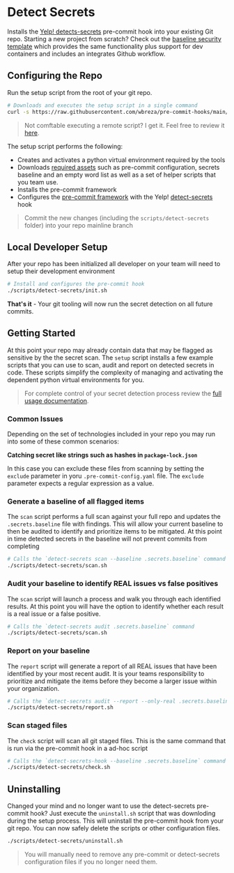 # Detect Secrets

Installs the [Yelp! detects-secrets](https://github.com/yelp/detect-secrets) pre-commit hook into your existing Git repo.
Starting a new project from scratch? Check out the [baseline security template](https://github.com/wbreza/baseline-security-seed) which provides the same functionality plus support for dev containers and includes an integrates Github workflow.

## Configuring the Repo

Run the setup script from the root of your git repo.

```bash
# Downloads and executes the setup script in a single command
curl -s https://raw.githubusercontent.com/wbreza/pre-commit-hooks/main/detect-secrets/scripts/setup.sh | bash
```

> Not comftable executing a remote script?  I get it.  Feel free to review it [here](https://github.com/wbreza/pre-commit-hooks/blob/dev/detect-secrets/scripts/setup.sh).

The setup script performs the following:

- Creates and activates a python virtual environment required by the tools
- Downloads [required assets](https://github.com/wbreza/pre-commit-hooks/tree/main/detect-secrets) such as pre-commit configuration, secrets baseline and an empty word list as well as a set of helper scripts that you team use.
- Installs the pre-commit framework
- Configures the [pre-commit framework](https://www.pre-commit.com) with the Yelp! [detect-secrets](https://github.com/yelp/detect-secrets) hook

> Commit the new changes (including the `scripts/detect-secrets` folder) into your repo mainline branch

## Local Developer Setup

After your repo has been initialized all developer on your team will need to setup their development environment

```bash
# Install and configures the pre-commit hook
./scripts/detect-secrets/init.sh
```

**That's it** - Your git tooling will now run the secret detection on all future commits. 

## Getting Started

At this point your repo may already contain data that may be flagged as sensitive by the the secret scan.
The `setup` script installs a few example scripts that you can use to scan, audit and report on detected secrets in code.
These scripts simplify the complexity of managing and activating the dependent python virtual environments for you.

> For complete control of your secret detection process review the [full usage documentation](https://github.com/yelp/detect-secrets#usage).

### Common Issues

Depending on the set of technologies included in your repo you may run into some of these common scenarios:

**Catching secret like strings such as hashes in `package-lock.json`**

In this case you can exclude these files from scanning by setting the `exclude` parameter in yoru `.pre-commit-config.yaml` file.
The `exclude` parameter expects a regular expression as a value.

### Generate a baseline of all flagged items

The `scan` script performs a full scan against your full repo and updates the `.secrets.baseline` file with findings.
This will allow your current baseline to then be audited to identify and prioritize items to be mitigated.
At this point in time detected secrets in the baseline will not prevent commits from completing

```bash
# Calls the `detect-secrets scan --baseline .secrets.baseline` command
./scripts/detect-secrets/scan.sh
```

### Audit your baseline to identify REAL issues vs false positives

The `scan` script will launch a process and walk you through each identified results. 
At this point you will have the option to identify whether each result is a real issue or a false positive.

```bash
# Calls the `detect-secrets audit .secrets.baseline` command
./scripts/detect-secrets/scan.sh
```

### Report on your baseline

The `report` script will generate a report of all REAL issues that have been identified by your most recent audit.
It is your teams responsibility to prioritize and mitigate the items before they become a larger issue within your organization.

```bash
# Calls the `detect-secrets audit --report --only-real .secrets.baseline` command
./scripts/detect-secrets/report.sh
```

### Scan staged files

The `check` script will scan all git staged files.
This is the same command that is run via the pre-commit hook in a ad-hoc script

```bash
# Calls the `detect-secrets-hook --baseline .secrets.baseline` command
./scripts/detect-secrets/check.sh
```

## Uninstalling

Changed your mind and no longer want to use the detect-secrets pre-commit hook?
Just execute the `uninstall.sh` script that was downloding during the setup process.
This will uninstall the pre-commit hook from your git repo.
You can now safely delete the scripts or other configuration files.

```bash
./scripts/detect-secrets/uninstall.sh
```

> You will manually need to remove any pre-commit or detect-secrets configuration files if you no longer need them.